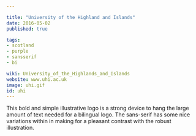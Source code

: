 ```yaml
---

title: "University of the Highland and Islands"
date: 2016-05-02
published: true

tags:
- scotland
- purple
- sansserif
- bi

wiki: University_of_the_Highlands_and_Islands
website: www.uhi.ac.uk
image: uhi.gif
id: uhi
---
```

 This bold and simple illustrative logo is a strong device to hang the large amount of text needed for a bilingual logo. The sans-serif has some nice variations within in making for a pleasant contrast with the robust illustration.
